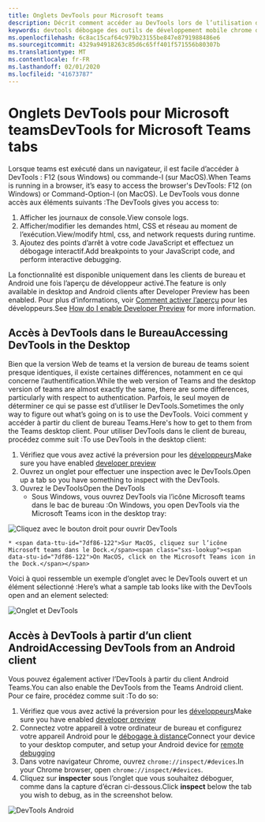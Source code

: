```yaml
---
title: Onglets DevTools pour Microsoft teams
description: Décrit comment accéder au DevTools lors de l’utilisation du client de bureau Microsoft teams
keywords: devtools débogage des outils de développement mobile chrome de bureau
ms.openlocfilehash: 6c8ac15caf64c979b23155be847e8791988486e6
ms.sourcegitcommit: 4329a94918263c85d6c65ff401f571556b80307b
ms.translationtype: MT
ms.contentlocale: fr-FR
ms.lasthandoff: 02/01/2020
ms.locfileid: "41673787"
---
```

# <a name="devtools-for-microsoft-teams-tabs"></a><span data-ttu-id="7df86-104">Onglets DevTools pour Microsoft teams</span><span class="sxs-lookup"><span data-stu-id="7df86-104">DevTools for Microsoft Teams tabs</span></span>

<span data-ttu-id="7df86-105">Lorsque teams est exécuté dans un navigateur, il est facile d’accéder à DevTools : F12 (sous Windows) ou commande-I (sur MacOS).</span><span class="sxs-lookup"><span data-stu-id="7df86-105">When Teams is running in a browser, it’s easy to access the browser's DevTools: F12 (on Windows) or Command-Option-I (on MacOS).</span></span> <span data-ttu-id="7df86-106">Le DevTools vous donne accès aux éléments suivants :</span><span class="sxs-lookup"><span data-stu-id="7df86-106">The DevTools gives you access to:</span></span>

1. <span data-ttu-id="7df86-107">Afficher les journaux de console.</span><span class="sxs-lookup"><span data-stu-id="7df86-107">View console logs.</span></span>
1. <span data-ttu-id="7df86-108">Afficher/modifier les demandes html, CSS et réseau au moment de l’exécution.</span><span class="sxs-lookup"><span data-stu-id="7df86-108">View/modify html, css, and network requests during runtime.</span></span>
1. <span data-ttu-id="7df86-109">Ajoutez des points d’arrêt à votre code JavaScript et effectuez un débogage interactif.</span><span class="sxs-lookup"><span data-stu-id="7df86-109">Add breakpoints to your JavaScript code, and perform interactive debugging.</span></span>

<span data-ttu-id="7df86-110">La fonctionnalité est disponible uniquement dans les clients de bureau et Android une fois l’aperçu de développeur activé.</span><span class="sxs-lookup"><span data-stu-id="7df86-110">The feature is only available in desktop and Android clients after Developer Preview has been enabled.</span></span> <span data-ttu-id="7df86-111">Pour plus d’informations, voir [Comment activer l’aperçu](~/resources/dev-preview/developer-preview-intro.md) pour les développeurs.</span><span class="sxs-lookup"><span data-stu-id="7df86-111">See [How do I enable Developer Preview](~/resources/dev-preview/developer-preview-intro.md) for more information.</span></span>

## <a name="accessing-devtools-in-the-desktop"></a><span data-ttu-id="7df86-112">Accès à DevTools dans le Bureau</span><span class="sxs-lookup"><span data-stu-id="7df86-112">Accessing DevTools in the Desktop</span></span>

<span data-ttu-id="7df86-113">Bien que la version Web de teams et la version de bureau de teams soient presque identiques, il existe certaines différences, notamment en ce qui concerne l’authentification.</span><span class="sxs-lookup"><span data-stu-id="7df86-113">While the web version of Teams and the desktop version of teams are almost exactly the same, there are some differences, particularly with respect to authentication.</span></span> <span data-ttu-id="7df86-114">Parfois, le seul moyen de déterminer ce qui se passe est d’utiliser le DevTools.</span><span class="sxs-lookup"><span data-stu-id="7df86-114">Sometimes the only way to figure out what’s going on is to use the DevTools.</span></span> <span data-ttu-id="7df86-115">Voici comment y accéder à partir du client de bureau Teams.</span><span class="sxs-lookup"><span data-stu-id="7df86-115">Here's how to get to them from the Teams desktop client.</span></span> <span data-ttu-id="7df86-116">Pour utiliser DevTools dans le client de bureau, procédez comme suit :</span><span class="sxs-lookup"><span data-stu-id="7df86-116">To use DevTools in the desktop client:</span></span>

1. <span data-ttu-id="7df86-117">Vérifiez que vous avez activé la préversion pour les [développeurs](~/resources/dev-preview/developer-preview-intro.md)</span><span class="sxs-lookup"><span data-stu-id="7df86-117">Make sure you have enabled [developer preview](~/resources/dev-preview/developer-preview-intro.md)</span></span>
1. <span data-ttu-id="7df86-118">Ouvrez un onglet pour effectuer une inspection avec le DevTools.</span><span class="sxs-lookup"><span data-stu-id="7df86-118">Open up a tab so you have something to inspect with the DevTools.</span></span>
1. <span data-ttu-id="7df86-119">Ouvrez le DevTools</span><span class="sxs-lookup"><span data-stu-id="7df86-119">Open the DevTools</span></span>
    * <span data-ttu-id="7df86-120">Sous Windows, vous ouvrez DevTools via l’icône Microsoft teams dans le bac de bureau :</span><span class="sxs-lookup"><span data-stu-id="7df86-120">On Windows, you open DevTools via the Microsoft Teams icon in the desktop tray:</span></span>

  ![Cliquez avec le bouton droit pour ouvrir DevTools](~/assets/images/dev-preview/devtools-right-click.png)

    * <span data-ttu-id="7df86-122">Sur MacOS, cliquez sur l’icône Microsoft teams dans le Dock.</span><span class="sxs-lookup"><span data-stu-id="7df86-122">On MacOS, click on the Microsoft Teams icon in the Dock.</span></span>

<span data-ttu-id="7df86-123">Voici à quoi ressemble un exemple d’onglet avec le DevTools ouvert et un élément sélectionné :</span><span class="sxs-lookup"><span data-stu-id="7df86-123">Here’s what a sample tab looks like with the DevTools open and an element selected:</span></span>

![Onglet et DevTools](~/assets/images/dev-preview/tab-and-devtools.png)

## <a name="accessing-devtools-from-an-android-client"></a><span data-ttu-id="7df86-125">Accès à DevTools à partir d’un client Android</span><span class="sxs-lookup"><span data-stu-id="7df86-125">Accessing DevTools from an Android client</span></span>

<span data-ttu-id="7df86-126">Vous pouvez également activer l’DevTools à partir du client Android Teams.</span><span class="sxs-lookup"><span data-stu-id="7df86-126">You can also enable the DevTools from the Teams Android client.</span></span> <span data-ttu-id="7df86-127">Pour ce faire, procédez comme suit :</span><span class="sxs-lookup"><span data-stu-id="7df86-127">To do so:</span></span>

1. <span data-ttu-id="7df86-128">Vérifiez que vous avez activé la préversion pour les [développeurs](~/resources/dev-preview/developer-preview-intro.md)</span><span class="sxs-lookup"><span data-stu-id="7df86-128">Make sure you have enabled [developer preview](~/resources/dev-preview/developer-preview-intro.md)</span></span>
1. <span data-ttu-id="7df86-129">Connectez votre appareil à votre ordinateur de bureau et configurez votre appareil Android pour le [débogage à distance](https://developers.google.com/web/tools/chrome-devtools/remote-debugging/)</span><span class="sxs-lookup"><span data-stu-id="7df86-129">Connect your device to your desktop computer, and setup your Android device for [remote debugging](https://developers.google.com/web/tools/chrome-devtools/remote-debugging/)</span></span>
1. <span data-ttu-id="7df86-130">Dans votre navigateur Chrome, ouvrez `chrome://inspect/#devices`.</span><span class="sxs-lookup"><span data-stu-id="7df86-130">In your Chrome browser, open `chrome://inspect/#devices`.</span></span>
1. <span data-ttu-id="7df86-131">Cliquez sur **inspecter** sous l’onglet que vous souhaitez déboguer, comme dans la capture d’écran ci-dessous.</span><span class="sxs-lookup"><span data-stu-id="7df86-131">Click **inspect** below the tab you wish to debug, as in the screenshot below.</span></span>

![DevTools Android](~/assets/images/android-devtools.png)
